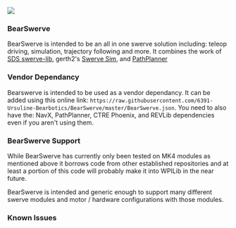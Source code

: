 [![](https://jitpack.io/v/6391-Ursuline-Bearbotics/BearSwerve.svg)](https://jitpack.io/#6391-Ursuline-Bearbotics/BearSwerve)

### BearSwerve

BearSwerve is intended to be an all in one swerve solution including: teleop driving, simulation, trajectory following and more.  It combines the work of [SDS swerve-lib](https://github.com/SwerveDriveSpecialties/swerve-lib), gerth2's [Swerve Sim](https://github.com/wpilibsuite/allwpilib/pull/3374), and [PathPlanner](https://github.com/mjansen4857/pathplanner/releases)

### Vendor Dependancy

Bearswerve is intended to be used as a vendor dependancy.  It can be added using this online link: `https://raw.githubusercontent.com/6391-Ursuline-Bearbotics/BearSwerve/master/BearSwerve.json`.  You need to also have the: NavX, PathPlanner, CTRE Phoenix, and REVLib dependencies even if you aren't using them.

### BearSwerve Support

While BearSwerve has currently only been tested on MK4 modules as mentioned above it borrows code from other established repositories and at least a portion of this code will probably make it into WPILib in the near future.

BearSwerve is intended and generic enough to support many different swerve modules and motor / hardware configurations with those modules.

### Known Issues

